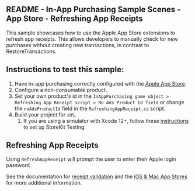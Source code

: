 ## README - In-App Purchasing Sample Scenes - App Store - Refreshing App Receipts

This sample showcases how to use the Apple App Store extensions to refresh app receipts. This allows developers to
manually check for new purchases without creating new transactions, in contrast to RestoreTransactions.

## Instructions to test this sample:

1. Have in-app purchasing correctly configured with
   the [Apple App Store](https://docs.unity3d.com/Packages/com.unity.purchasing@3.2/manual/UnityIAPAppleConfiguration.html).
2. Configure a non-consumable product.
3. Set your own product's id in the `InAppPurchasing game object > Refreshing App Receipt script > No Ads Product Id field`
   or change the `noAdsProductId` field in the `RefreshingAppReceipt.cs` script.
4. Build your project for `iOS`.
   1. If you are using a simulator with Xcode 12+, follow these [instructions](https://developer.apple.com/documentation/xcode/setting-up-storekit-testing-in-xcode)
   to set up StoreKit Testing.
      
## Refreshing App Receipts

Using `RefreshAppReceipt` will prompt the user to enter their Apple login password.

See the documentation for
[receipt validation](https://docs.unity3d.com/Packages/com.unity.purchasing@3.2/manual/UnityIAPValidatingReceipts.html)
and the [iOS & Mac App Stores](https://docs.unity3d.com/Packages/com.unity.purchasing@3.2/manual/UnityIAPiOSMAS.html)
for more additional information.
